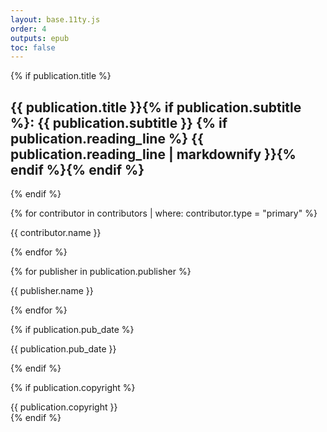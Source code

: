 ```yaml
---
layout: base.11ty.js
order: 4
outputs: epub
toc: false
---
```

<section epub:type="titlepage">
{% if publication.title %}
  <h1 class="title">{{ publication.title }}{% if publication.subtitle %}: {{ publication.subtitle }} {% if publication.reading_line %} {{ publication.reading_line | markdownify }}{% endif %}{% endif %}</h1>
{% endif %}

{% for contributor in contributors | where: contributor.type = "primary" %}
  <p class="author">{{ contributor.name }}</p>
{% endfor %}

{% for publisher in publication.publisher %}
  <p class="publisher">{{ publisher.name }}</p>
{% endfor %}

{% if publication.pub_date %}
  <p class="date">{{ publication.pub_date }}</p>
{% endif %}

{% if publication.copyright %}
  <div class="rights">{{ publication.copyright }}</div>
{% endif %}
</section>
